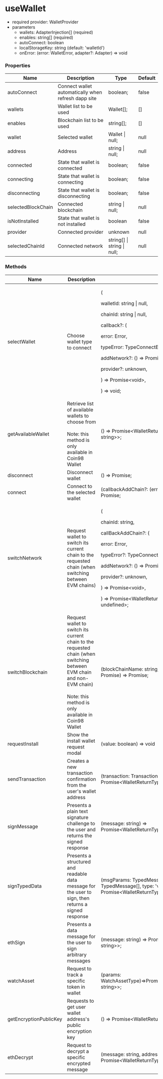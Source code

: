 # useWallet

* required provider: WalletProvider
* parameters
  * wallets: AdapterInjection\[] (required)
  * enables: string\[] (required)
  * autoConnect: boolean
  * localStorageKey: string (default: 'walletId')
  * onError: (error: WalletError, adapter?: Adapter) => void

### Properties

| Name               | Description                                         | Type                         | Default |
| ------------------ | --------------------------------------------------- | ---------------------------- | ------- |
| autoConnect        | Connect wallet automatically when refresh dapp site | boolean;                     | false   |
| wallets            | Wallet list to be used                              | Wallet\[];                   | \[]     |
| enables            | Blockchain list to be used                          | string\[];                   | \[]     |
| wallet             | Selected wallet                                     | Wallet \| null;              | null    |
| address            | Address                                             | string \| null;              | null    |
| connected          | State that wallet is connected                      | boolean;                     | false   |
| connecting         | State that wallet is connecting                     | boolean;                     | false   |
| disconnecting      | State that wallet is disconnecting                  | boolean;                     | false   |
| selectedBlockChain | Connected blockchain                                | string \| null;              | null    |
| isNotInstalled     | State that wallet is not installed                  | boolean                      | false   |
| provider           | Connected provider                                  | unknown                      | null    |
| selectedChainId    | Connected network                                   | string\[] \| string \| null; | null    |

### Methods

<table><thead><tr><th width="204">Name</th><th width="216">Description</th><th width="329">Type</th></tr></thead><tbody><tr><td>selectWallet</td><td>Choose wallet type to connect</td><td><p>(</p><p>    walletId: string | null,</p><p>    chainId: string | null,</p><p>    callback?: (</p><p>      error: Error,</p><p>      typeError: TypeConnectError,</p><p>      addNetwork?: () => Promise&#x3C;void>,</p><p>      provider?: unknown,</p><p>    ) => Promise&#x3C;void>,</p><p>  ) => void;</p></td></tr><tr><td>getAvailableWallet</td><td>Retrieve list of available wallets to choose from<br><br>Note: this method is only available in Coin98 Wallet</td><td>() => Promise&#x3C;WalletReturnType&#x3C;AvailableWalletType, string>>;</td></tr><tr><td>disconnect</td><td>Disconnect wallet</td><td>() => Promise;</td></tr><tr><td>connect</td><td>Connect to the selected wallet</td><td>(callbackAddChain?: (error: Error) => Promise) => Promise;</td></tr><tr><td>switchNetwork</td><td>Request wallet to switch its current chain to the requested chain (when switching between EVM chains)</td><td><p>(</p><p>    chainId: string,</p><p>    callBackAddChain?: (</p><p>      error: Error,</p><p>      typeError?: TypeConnectError,</p><p>      addNetwork?: () => Promise&#x3C;void>,</p><p>      provider?: unknown,</p><p>    ) => Promise&#x3C;void>,</p><p>  ) => Promise&#x3C;WalletReturnType&#x3C;boolean, string> | undefined>;</p></td></tr><tr><td>switchBlockchain</td><td>Request wallet to switch its current chain to the requested chain (when switching between EVM chain and non-EVM chain)<br><br>Note: this method is only available in Coin98 Wallet</td><td>(blockChainName: string, callback?: (error: Error) => Promise) => Promise;</td></tr><tr><td>requestInstall</td><td>Show the install wallet request modal</td><td>(value: boolean) => void</td></tr><tr><td>sendTransaction</td><td>Creates a new transaction confirmation from the user's wallet address</td><td>(transaction: Transaction)=> Promise&#x3C;WalletReturnType&#x3C;string[] | string, string>>;</td></tr><tr><td>signMessage</td><td>Presents a plain text signature challenge to the user and returns the signed response</td><td>(message: string) => Promise&#x3C;WalletReturnType&#x3C;string[], string>>;</td></tr><tr><td>signTypedData</td><td>Presents a structured and readable data message for the user to sign, then returns a signed response</td><td>(msgParams: TypedMessageV3 | TypedMessageV4 | TypedMessage[], type: 'v1' | 'v3' | 'v4' ) => Promise&#x3C;WalletReturnType&#x3C;string, string>>;</td></tr><tr><td>ethSign</td><td>Presents a data message for the user to sign arbitrary messages</td><td>(message: string) => Promise&#x3C;WalletReturnType&#x3C;string, string>>;</td></tr><tr><td>watchAsset</td><td>Request to track a specific token in wallet</td><td>(params: WatchAssetType)=>Promise&#x3C;WalletReturnType&#x3C;boolean, string>>;</td></tr><tr><td>getEncryptionPublicKey</td><td>Requests to get user wallet address's public encryption key</td><td>() => Promise&#x3C;WalletReturnType&#x3C;string, string>>;</td></tr><tr><td>ethDecrypt</td><td>Request to decrypt a specific encrypted message</td><td>(message: string, address?: string) => Promise&#x3C;WalletReturnType&#x3C;unknown, string>>;</td></tr></tbody></table>

